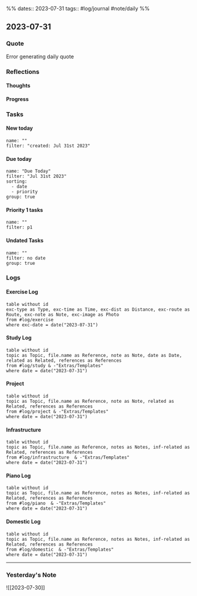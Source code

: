 %%
dates:: 2023-07-31
tags:: #log/journal #note/daily 
%%
## 2023-07-31

### Quote

Error generating daily quote

### Reflections
#### Thoughts
#### Progress

### Tasks

#### New today


```todoist
name: ""
filter: "created: Jul 31st 2023"
```



#### Due today

```todoist
name: "Due Today"
filter: "Jul 31st 2023"
sorting: 
  - date
  - priority
group: true
```

#### Priority 1 tasks

```todoist
name: ""
filter: p1
```

#### Undated Tasks
```todoist
name: ""
filter: no date
group: true
```

### Logs
#### Exercise Log
```dataview
table without id
exc-type as Type, exc-time as Time, exc-dist as Distance, exc-route as Route, exc-note as Note, exc-image as Photo
from #log/exercise 
where exc-date = date("2023-07-31")
```
#### Study Log
```dataview
table without id
topic as Topic, file.name as Reference, note as Note, date as Date, related as Related, references as References
from #log/study & -"Extras/Templates"
where date = date("2023-07-31")
```

#### Project

```dataview
table without id
topic as Topic, file.name as Reference, note as Note, related as Related, references as References
from #log/project & -"Extras/Templates"
where date = date("2023-07-31")
```

#### Infrastructure
```dataview
table without id
topic as Topic, file.name as Reference, notes as Notes, inf-related as Related, references as References
from #log/infrastructure  & -"Extras/Templates"
where date = date("2023-07-31")
```


#### Piano Log
```dataview
table without id
topic as Topic, file.name as Reference, notes as Notes, inf-related as Related, references as References
from #log/piano  & -"Extras/Templates"
where date = date("2023-07-31")
```

#### Domestic Log
```dataview
table without id
topic as Topic, file.name as Reference, notes as Notes, inf-related as Related, references as References
from #log/domestic  & -"Extras/Templates"
where date = date("2023-07-31")
```

---
### Yesterday's Note

![[2023-07-30]]


